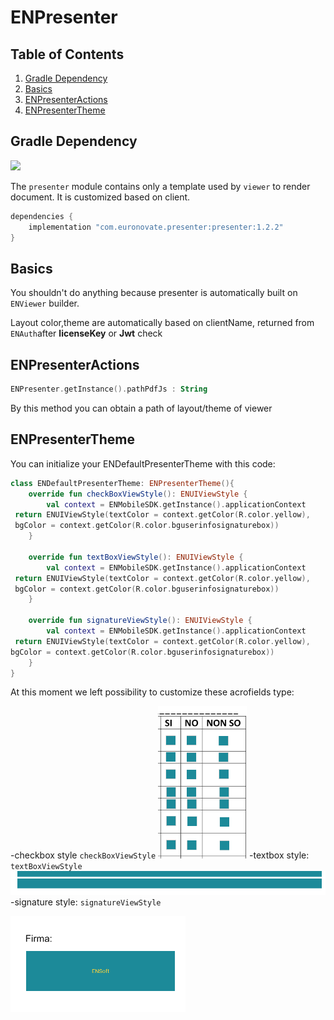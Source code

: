 # ENPresenter

## Table of Contents

1. [Gradle Dependency](#gradle-dependency)
2. [Basics](#basics)
3. [ENPresenterActions](#ENPresenterActions)
4. [ENPresenterTheme](#ENPresenterTheme)

## Gradle Dependency

![](https://badgen.net/badge/stable/1.2.2/blue)

The `presenter` module contains only a template used by `viewer` to render document. It is customized based on client.

```gradle
dependencies {
    implementation "com.euronovate.presenter:presenter:1.2.2"
}
```
## Basics

You shouldn't do anything because presenter is automatically built on `ENViewer` builder.

Layout color,theme are automatically based on clientName, returned from `ENAuth`after **licenseKey** or **Jwt** check

## ENPresenterActions

```kotlin
ENPresenter.getInstance().pathPdfJs : String
```
By this method you can obtain a path of layout/theme of viewer

## ENPresenterTheme

You can initialize your ENDefaultPresenterTheme with this code:

```kotlin
class ENDefaultPresenterTheme: ENPresenterTheme(){  
    override fun checkBoxViewStyle(): ENUIViewStyle {  
        val context = ENMobileSDK.getInstance().applicationContext  
 return ENUIViewStyle(textColor = context.getColor(R.color.yellow),  
 bgColor = context.getColor(R.color.bguserinfosignaturebox))  
    }  
  
    override fun textBoxViewStyle(): ENUIViewStyle {  
        val context = ENMobileSDK.getInstance().applicationContext  
 return ENUIViewStyle(textColor = context.getColor(R.color.yellow),  
 bgColor = context.getColor(R.color.bguserinfosignaturebox))  
    }  
  
    override fun signatureViewStyle(): ENUIViewStyle {  
        val context = ENMobileSDK.getInstance().applicationContext  
 return ENUIViewStyle(textColor = context.getColor(R.color.yellow),   
bgColor = context.getColor(R.color.bguserinfosignaturebox))  
    }  
}
```

At this moment we left possibility to customize these acrofields type:

-checkbox style `checkBoxViewStyle`
![checkbox](checkbox.png)
-textbox style: `textBoxViewStyle`
![textfield](textfield.png)
-signature style: `signatureViewStyle`

![signaturefield](signaturefield.png)

